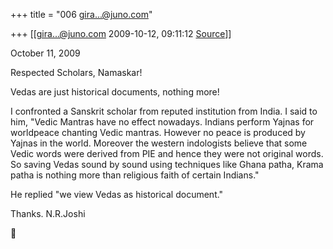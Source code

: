 +++
title = "006 gira...@juno.com"

+++
[[gira...@juno.com	2009-10-12, 09:11:12 [Source](https://groups.google.com/g/bvparishat/c/7ZX0j7IL3gM)]]



October 11, 2009

 Respected Scholars, Namaskar!

Vedas are just historical documents, nothing more!

I confronted a Sanskrit scholar from reputed institution from India. I said to him, "Vedic Mantras have no effect nowadays. Indians perform Yajnas for worldpeace chanting Vedic mantras. However no peace is produced by Yajnas in the world. Moreover the western indologists believe that some Vedic words were derived from PIE and hence they were not original words. So saving Vedas sound by sound using techniques like Ghana patha, Krama patha is nothing more than religious faith of certain Indians."

He replied "we view Vedas as historical document."

Thanks. N.R.Joshi



